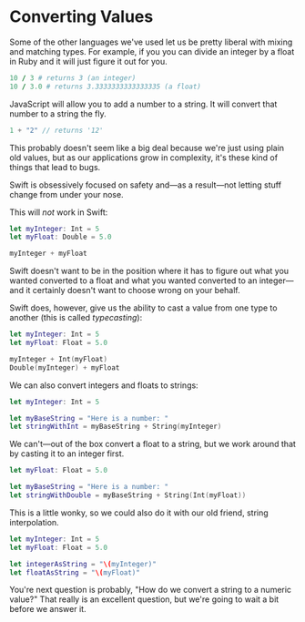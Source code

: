 # Converting Values

Some of the other languages we've used let us be pretty liberal with mixing and matching types. For example, if you you can divide an integer by a float in Ruby and it will just figure it out for you.

```rb
10 / 3 # returns 3 (an integer)
10 / 3.0 # returns 3.3333333333333335 (a float)
```

JavaScript will allow you to add a number to a string. It will convert that number to a string the fly.

```js
1 + "2" // returns '12'
```

This probably doesn't seem like a big deal because we're just using plain old values, but as our applications grow in complexity, it's these kind of things that lead to bugs.

Swift is obsessively focused on safety and—as a result—not letting stuff change from under your nose.

This will *not* work in Swift:

```swift
let myInteger: Int = 5
let myFloat: Double = 5.0

myInteger + myFloat
```

Swift doesn't want to be in the position where it has to figure out what you wanted converted to a float and what you wanted converted to an integer—and it certainly doesn't want to choose wrong on your behalf.

Swift does, however, give us the ability to cast a value from one type to another (this is called _typecasting_):

```swift
let myInteger: Int = 5
let myFloat: Float = 5.0

myInteger + Int(myFloat)
Double(myInteger) + myFloat
```

We can also convert integers and floats to strings:

```swift
let myInteger: Int = 5

let myBaseString = "Here is a number: "
let stringWithInt = myBaseString + String(myInteger)
```

We can't—out of the box convert a float to a string, but we work around that by casting it to an integer first.

```swift
let myFloat: Float = 5.0

let myBaseString = "Here is a number: "
let stringWithDouble = myBaseString + String(Int(myFloat))
```

This is a little wonky, so we could also do it with our old friend, string interpolation.

```swift
let myInteger: Int = 5
let myFloat: Float = 5.0

let integerAsString = "\(myInteger)"
let floatAsString = "\(myFloat)"
```

You're next question is probably, "How do we convert a string to a numeric value?" That really is an excellent question, but we're going to wait a bit before we answer it.
